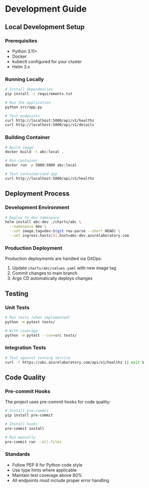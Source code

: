 # Development Guide

## Local Development Setup

### Prerequisites

- Python 3.11+
- Docker
- kubectl configured for your cluster
- Helm 3.x

### Running Locally

```bash
# Install dependencies
pip install -r requirements.txt

# Run the application
python src/app.py

# Test endpoints
curl http://localhost:5000/api/v1/healthz
curl http://localhost:5000/api/v1/details
```

### Building Container

```bash
# Build image
docker build -t abc:local .

# Run container
docker run -p 5000:5000 abc:local

# Test containerized app
curl http://localhost:5000/api/v1/healthz
```

## Deployment Process

### Development Environment

```bash
# Deploy to dev namespace
helm install abc-dev ./charts/abc \
  --namespace dev \
  --set image.tag=dev-$(git rev-parse --short HEAD) \
  --set ingress.hosts[0].host=abc-dev.azurelaboratory.com
```

### Production Deployment

Production deployments are handled via GitOps:

1. Update `charts/abc/values.yaml` with new image tag
2. Commit changes to main branch
3. Argo CD automatically deploys changes

## Testing

### Unit Tests

```bash
# Run tests (when implemented)
python -m pytest tests/

# With coverage
python -m pytest --cov=src tests/
```

### Integration Tests

```bash
# Test against running service
curl -f https://abc.azurelaboratory.com/api/v1/healthz || exit 1
```

## Code Quality

### Pre-commit Hooks

The project uses pre-commit hooks for code quality:

```bash
# Install pre-commit
pip install pre-commit

# Install hooks
pre-commit install

# Run manually
pre-commit run --all-files
```

### Standards

- Follow PEP 8 for Python code style
- Use type hints where applicable
- Maintain test coverage above 80%
- All endpoints must include proper error handling
